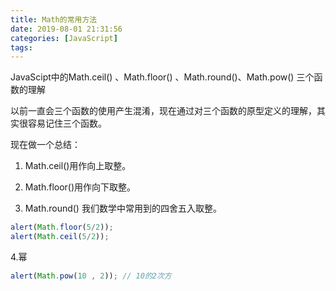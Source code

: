 ```yaml
---
title: Math的常用方法
date: 2019-08-01 21:31:56
categories: [JavaScript]
tags:
---
```


JavaScipt中的Math.ceil() 、Math.floor() 、Math.round()、Math.pow() 三个函数的理解

以前一直会三个函数的使用产生混淆，现在通过对三个函数的原型定义的理解，其实很容易记住三个函数。

现在做一个总结：

1. Math.ceil()用作向上取整。

2. Math.floor()用作向下取整。

3. Math.round() 我们数学中常用到的四舍五入取整。

```js
alert(Math.floor(5/2));
alert(Math.ceil(5/2));
```

4.幂

```js
alert(Math.pow(10 , 2)); // 10的2次方
```